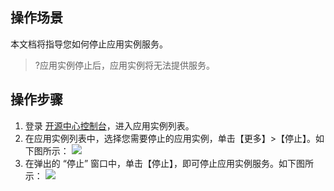 ## 操作场景
本文档将指导您如何停止应用实例服务。
>?应用实例停止后，应用实例将无法提供服务。

## 操作步骤

1. 登录 [开源中心控制台](https://console.cloud.tencent.com/oac)，进入应用实例列表。
2. 在应用实例列表中，选择您需要停止的应用实例，单击【更多】>【停止】。如下图所示：
![](https://main.qcloudimg.com/raw/3ccbd674c36c76d4b24c3e756e98fe8a.png)
3. 在弹出的 “停止” 窗口中，单击【停止】，即可停止应用实例服务。如下图所示：
![](https://main.qcloudimg.com/raw/7258c3067f62c332d540a2b7fd293859.png)

